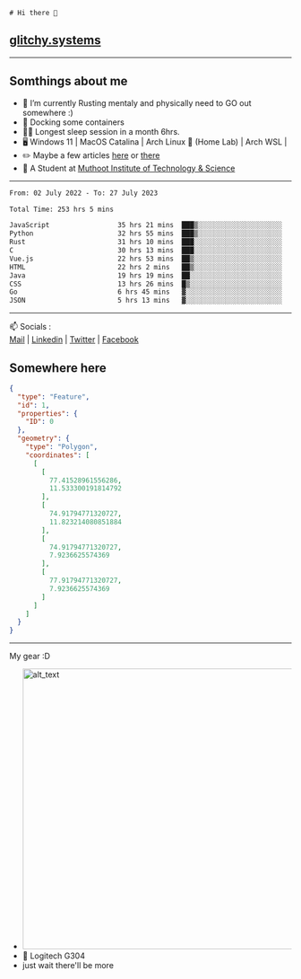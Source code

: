 ```
# Hi there 👋
```
## [glitchy.systems](https://glitchy.systems)
---

## Somthings about me



- 🌱 I’m currently Rusting mentaly and physically need to GO out somewhere :)
- 🐋 Docking some containers
- 😶‍🌫️ Longest sleep session in a month 6hrs.
- 🖥️ Windows 11 | MacOS Catalina | Arch Linux 🦩 (Home Lab) | Arch WSL |
- ✏️ Maybe a few articles [here](https://medium.com/@advaithnarayanan8) or [there](https://medium.com/@advaithnarayanan8)
- 📑 A Student at [Muthoot Institute of Technology & Science](https://mgmits.ac.in/)



---

<!--START_SECTION:waka-->

```txt
From: 02 July 2022 - To: 27 July 2023

Total Time: 253 hrs 5 mins

JavaScript                 35 hrs 21 mins  ███▒░░░░░░░░░░░░░░░░░░░░░   13.97 %
Python                     32 hrs 55 mins  ███▒░░░░░░░░░░░░░░░░░░░░░   13.01 %
Rust                       31 hrs 10 mins  ███░░░░░░░░░░░░░░░░░░░░░░   12.32 %
C                          30 hrs 13 mins  ███░░░░░░░░░░░░░░░░░░░░░░   11.94 %
Vue.js                     22 hrs 53 mins  ██▒░░░░░░░░░░░░░░░░░░░░░░   09.05 %
HTML                       22 hrs 2 mins   ██▒░░░░░░░░░░░░░░░░░░░░░░   08.71 %
Java                       19 hrs 19 mins  ██░░░░░░░░░░░░░░░░░░░░░░░   07.63 %
CSS                        13 hrs 26 mins  █▒░░░░░░░░░░░░░░░░░░░░░░░   05.31 %
Go                         6 hrs 45 mins   ▓░░░░░░░░░░░░░░░░░░░░░░░░   02.67 %
JSON                       5 hrs 13 mins   ▓░░░░░░░░░░░░░░░░░░░░░░░░   02.06 %
```

<!--END_SECTION:waka-->

---

📫 Socials :<br>
[Mail](mailto:advaithnarayanan8@gmail.com) | [Linkedin](https://www.linkedin.com/in/advaith-narayanan-a72152214/) | [Twitter](https://twitter.com/advaithnarayan) | [Facebook](https://screenmessage.com/qinq)

## Somewhere here

```geojson
{
  "type": "Feature",
  "id": 1,
  "properties": {
    "ID": 0
  },
  "geometry": {
    "type": "Polygon",
    "coordinates": [
      [
        [
          77.41528961556286,
          11.533300191814792
        ],
        [
          74.91794771320727,
          11.823214080851884
        ],
        [
          74.91794771320727,
          7.9236625574369
        ],
        [
          77.91794771320727,
          7.9236625574369
        ]
      ]
    ]
  }
}
```


--- 
My gear :D

- [<img alt="alt_text" width="500px" src="https://valid.x86.fr/cache/banner/xv24bv-6.png" />](https://valid.x86.fr/xv24bv)
- 🐁 Logitech G304
- just wait there'll be more

